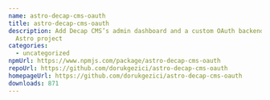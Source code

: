 ```yaml
---
name: astro-decap-cms-oauth
title: astro-decap-cms-oauth
description: Add Decap CMS’s admin dashboard and a custom OAuth backend to your
  Astro project
categories:
  - uncategorized
npmUrl: https://www.npmjs.com/package/astro-decap-cms-oauth
repoUrl: https://github.com/dorukgezici/astro-decap-cms-oauth
homepageUrl: https://github.com/dorukgezici/astro-decap-cms-oauth
downloads: 871
---
```

